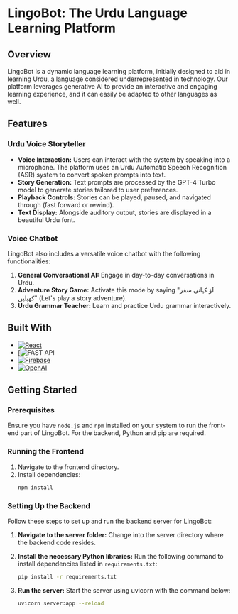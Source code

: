 # LingoBot: The Urdu Language Learning Platform

## Overview

LingoBot is a dynamic language learning platform, initially designed to aid in learning Urdu, a language considered underrepresented in technology. Our platform leverages generative AI to provide an interactive and engaging learning experience, and it can easily be adapted to other languages as well.

## Features

### Urdu Voice Storyteller
- **Voice Interaction:** Users can interact with the system by speaking into a microphone. The platform uses an Urdu Automatic Speech Recognition (ASR) system to convert spoken prompts into text.
- **Story Generation:** Text prompts are processed by the GPT-4 Turbo model to generate stories tailored to user preferences.
- **Playback Controls:** Stories can be played, paused, and navigated through (fast forward or rewind). 
- **Text Display:** Alongside auditory output, stories are displayed in a beautiful Urdu font.

### Voice Chatbot
LingoBot also includes a versatile voice chatbot with the following functionalities:
1. **General Conversational AI:** Engage in day-to-day conversations in Urdu.
2. **Adventure Story Game:** Activate this mode by saying "آؤ کہانی سفر کھیلیں" (Let's play a story adventure).
3. **Urdu Grammar Teacher:** Learn and practice Urdu grammar interactively.

## Built With

- [![React](https://img.shields.io/badge/ReactJS-20232A?style=for-the-badge&logo=react&logoColor=61DAFB)](https://reactjs.org/)
- [![FAST API](https://img.shields.io/badge/FastAPI-005571?style=for-the-badge&logo=fastapi)
- [![Firebase](https://img.shields.io/badge/Firebase-FFCA28?style=for-the-badge&logo=firebase&logoColor=black)](https://firebase.google.com/)
- [![OpenAI](https://img.shields.io/badge/OpenAI-412991?style=for-the-badge&logo=openai&logoColor=white)](https://openai.com/)

## Getting Started

### Prerequisites
Ensure you have `node.js` and `npm` installed on your system to run the front-end part of LingoBot. For the backend, Python and pip are required.

### Running the Frontend
1. Navigate to the frontend directory.
2. Install dependencies:
   ```bash
   npm install
   ```

### Setting Up the Backend

Follow these steps to set up and run the backend server for LingoBot:

1. **Navigate to the server folder:**
   Change into the server directory where the backend code resides.

2. **Install the necessary Python libraries:**
   Run the following command to install dependencies listed in `requirements.txt`:
   ```bash
   pip install -r requirements.txt
   ```
3. **Run the server:**
   Start the server using uvicorn with the command below:
   ```bash
   uvicorn server:app --reload
   ```



